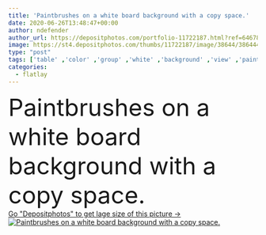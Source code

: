 ```yaml
---
title: 'Paintbrushes on a white board background with a copy space.'
date: 2020-06-26T13:48:47+00:00
author: ndefender
author_url: https://depositphotos.com/portfolio-11722187.html?ref=64678756
image: https://st4.depositphotos.com/thumbs/11722187/image/38644/386444932/api_thumb_450.jpg?forcejpeg=true
type: "post"
tags: ['table' ,'color' ,'group' ,'white' ,'background' ,'view' ,'painting' ,'set' ,'equipment' ,'abstract' ,'texture' ,'wooden' ,'board' ,'instrument' ,'accessory' ,'paint' ,'dye' ,'construction' ,'house' ,'wall' ,'home' ,'work' ,'tool' ,'brush' ,'wood' ,'woodwork' ,'surface' ,'carpentry' ,'timber' ,'floor' ,'collection' ,'coloring' ,'many' ,'top' ,'manual' ,'under' ,'carpenter' ,'worker' ,'workplace' ,'bench' ,'workbench' ,'painter' ,'paintbrush' ,'above' ,'kit' ,'dyeing' ,'flatlay' ]
categories: 
  - flatlay
---
```

<div aling="center">
            <font size="60"> Paintbrushes on a white board background with a copy space.</font>   
</div>
<div>
    <a href='https://st4.depositphotos.com/thumbs/11722187/image/38644/386444932/api_thumb_450.jpg?forcejpeg=true?ref=64678756' target=_blank > Go "Depositphotos" to get lage size of this picture ->
        <img href='https://st4.depositphotos.com/thumbs/11722187/image/38644/386444932/api_thumb_450.jpg?forcejpeg=true?ref=64678756' src='https://st4.depositphotos.com/11722187/38644/i/950/depositphotos_386444932-stock-photo-paintbrushes-white-board-background-copy.jpg?forcejpeg=true' alt='Paintbrushes on a white board background with a copy space.' >
    </a>
</div>
